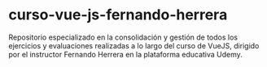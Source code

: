 # curso-vue-js-fernando-herrera
Repositorio especializado en la consolidación y gestión de todos los ejercicios y evaluaciones realizadas a lo largo del curso de VueJS, dirigido por el instructor Fernando Herrera en la plataforma educativa Udemy.
